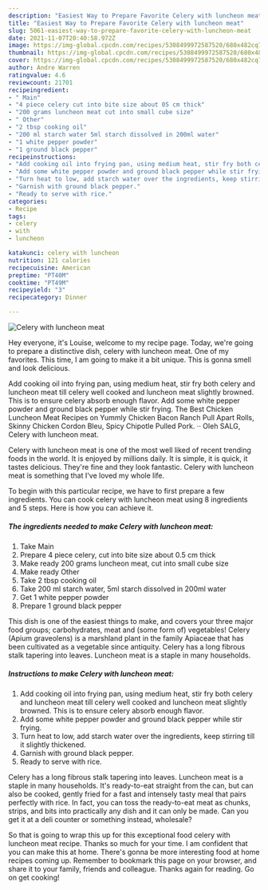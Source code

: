 ```yaml
---
description: "Easiest Way to Prepare Favorite Celery with luncheon meat"
title: "Easiest Way to Prepare Favorite Celery with luncheon meat"
slug: 5061-easiest-way-to-prepare-favorite-celery-with-luncheon-meat
date: 2021-11-07T20:40:58.972Z
image: https://img-global.cpcdn.com/recipes/5308499972587520/680x482cq70/celery-with-luncheon-meat-recipe-main-photo.jpg
thumbnail: https://img-global.cpcdn.com/recipes/5308499972587520/680x482cq70/celery-with-luncheon-meat-recipe-main-photo.jpg
cover: https://img-global.cpcdn.com/recipes/5308499972587520/680x482cq70/celery-with-luncheon-meat-recipe-main-photo.jpg
author: Andre Warren
ratingvalue: 4.6
reviewcount: 21701
recipeingredient:
- " Main"
- "4 piece celery cut into bite size about 05 cm thick"
- "200 grams luncheon meat cut into small cube size"
- " Other"
- "2 tbsp cooking oil"
- "200 ml starch water 5ml starch dissolved in 200ml water"
- "1 white pepper powder"
- "1 ground black pepper"
recipeinstructions:
- "Add cooking oil into frying pan, using medium heat, stir fry both celery and luncheon meat till celery well cooked and luncheon meat slightly browned. This is to ensure celery absorb enough flavor."
- "Add some white pepper powder and ground black pepper while stir frying."
- "Turn heat to low, add starch water over the ingredients, keep stirring till it slightly thickened."
- "Garnish with ground black pepper."
- "Ready to serve with rice."
categories:
- Recipe
tags:
- celery
- with
- luncheon

katakunci: celery with luncheon 
nutrition: 121 calories
recipecuisine: American
preptime: "PT40M"
cooktime: "PT49M"
recipeyield: "3"
recipecategory: Dinner

---
```



![Celery with luncheon meat](https://img-global.cpcdn.com/recipes/5308499972587520/680x482cq70/celery-with-luncheon-meat-recipe-main-photo.jpg)

Hey everyone, it's Louise, welcome to my recipe page. Today, we're going to prepare a distinctive dish, celery with luncheon meat. One of my favorites. This time, I am going to make it a bit unique. This is gonna smell and look delicious.

Add cooking oil into frying pan, using medium heat, stir fry both celery and luncheon meat till celery well cooked and luncheon meat slightly browned. This is to ensure celery absorb enough flavor. Add some white pepper powder and ground black pepper while stir frying. The Best Chicken Luncheon Meat Recipes on Yummly Chicken Bacon Ranch Pull Apart Rolls, Skinny Chicken Cordon Bleu, Spicy Chipotle Pulled Pork. ·· Oleh SALG, Celery with luncheon meat.

Celery with luncheon meat is one of the most well liked of recent trending foods in the world. It is enjoyed by millions daily. It is simple, it is quick, it tastes delicious. They're fine and they look fantastic. Celery with luncheon meat is something that I've loved my whole life.


To begin with this particular recipe, we have to first prepare a few ingredients. You can cook celery with luncheon meat using 8 ingredients and 5 steps. Here is how you can achieve it.

<!--inarticleads1-->

##### The ingredients needed to make Celery with luncheon meat:

1. Take  Main
1. Prepare 4 piece celery, cut into bite size about 0.5 cm thick
1. Make ready 200 grams luncheon meat, cut into small cube size
1. Make ready  Other
1. Take 2 tbsp cooking oil
1. Take 200 ml starch water, 5ml starch dissolved in 200ml water
1. Get 1 white pepper powder
1. Prepare 1 ground black pepper


This dish is one of the easiest things to make, and covers your three major food groups; carbohydrates, meat and (some form of) vegetables! Celery (Apium graveolens) is a marshland plant in the family Apiaceae that has been cultivated as a vegetable since antiquity. Celery has a long fibrous stalk tapering into leaves. Luncheon meat is a staple in many households. 

<!--inarticleads2-->

##### Instructions to make Celery with luncheon meat:

1. Add cooking oil into frying pan, using medium heat, stir fry both celery and luncheon meat till celery well cooked and luncheon meat slightly browned. This is to ensure celery absorb enough flavor.
1. Add some white pepper powder and ground black pepper while stir frying.
1. Turn heat to low, add starch water over the ingredients, keep stirring till it slightly thickened.
1. Garnish with ground black pepper.
1. Ready to serve with rice.


Celery has a long fibrous stalk tapering into leaves. Luncheon meat is a staple in many households. It&#39;s ready-to-eat straight from the can, but can also be cooked, gently fried for a fast and intensely tasty meal that pairs perfectly with rice. In fact, you can toss the ready-to-eat meat as chunks, strips, and bits into practically any dish and it can only be made. Can you get it at a deli counter or something instead, wholesale? 

So that is going to wrap this up for this exceptional food celery with luncheon meat recipe. Thanks so much for your time. I am confident that you can make this at home. There's gonna be more interesting food at home recipes coming up. Remember to bookmark this page on your browser, and share it to your family, friends and colleague. Thanks again for reading. Go on get cooking!
